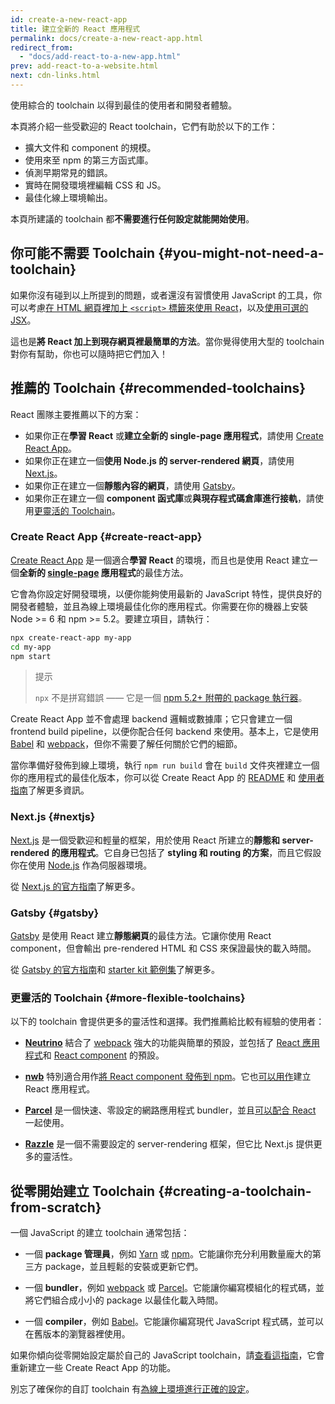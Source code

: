 ```yaml
---
id: create-a-new-react-app
title: 建立全新的 React 應用程式
permalink: docs/create-a-new-react-app.html
redirect_from:
  - "docs/add-react-to-a-new-app.html"
prev: add-react-to-a-website.html
next: cdn-links.html
---
```


使用綜合的 toolchain 以得到最佳的使用者和開發者體驗。

本頁將介紹一些受歡迎的 React toolchain，它們有助於以下的工作：

* 擴大文件和 component 的規模。
* 使用來至 npm 的第三方函式庫。
* 偵測早期常見的錯誤。
* 實時在開發環境裡編輯 CSS 和 JS。
* 最佳化線上環境輸出。

本頁所建議的 toolchain 都**不需要進行任何設定就能開始使用**。

## 你可能不需要 Toolchain {#you-might-not-need-a-toolchain}

如果你沒有碰到以上所提到的問題，或者還沒有習慣使用 JavaScript 的工具，你可以考慮[在 HTML 網頁裡加上 `<script>` 標籤來使用 React](/docs/add-react-to-a-website.html)，以及[使用可選的 JSX](/docs/add-react-to-a-website.html#optional-try-react-with-jsx)。

這也是**將 React 加上到現存網頁裡最簡單的方法**。當你覺得使用大型的 toolchain 對你有幫助，你也可以隨時把它們加入！

## 推薦的 Toolchain {#recommended-toolchains}

React 團隊主要推薦以下的方案：

- 如果你正在**學習 React** 或**建立全新的 single-page 應用程式**，請使用 [Create React App](#create-react-app)。
- 如果你正在建立一個**使用 Node.js 的 server-rendered 網頁**，請使用 [Next.js](#nextjs)。
- 如果你正在建立一個**靜態內容的網頁**，請使用 [Gatsby](#gatsby)。
- 如果你正在建立一個 **component 函式庫**或**與現存程式碼倉庫進行接軌**，請使用[更靈活的 Toolchain](#more-flexible-toolchains)。

### Create React App {#create-react-app}

[Create React App](https://github.com/facebookincubator/create-react-app) 是一個適合**學習 React** 的環境，而且也是使用 React 建立一個**全新的 [single-page](/docs/glossary.html#single-page-application) 應用程式**的最佳方法。

它會為你設定好開發環境，以便你能夠使用最新的 JavaScript 特性，提供良好的開發者體驗，並且為線上環境最佳化你的應用程式。你需要在你的機器上安裝 Node >= 6 和 npm >= 5.2。要建立項目，請執行：

```bash
npx create-react-app my-app
cd my-app
npm start
```

>提示
>
>`npx` 不是拼寫錯誤 —— 它是一個 [npm 5.2+ 附帶的 package 執行器](https://medium.com/@maybekatz/introducing-npx-an-npm-package-runner-55f7d4bd282b)。

Create React App 並不會處理 backend 邏輯或數據庫；它只會建立一個 frontend build pipeline，以便你配合任何 backend 來使用。基本上，它是使用 [Babel](https://babeljs.io/) 和 [webpack](https://webpack.js.org/)，但你不需要了解任何關於它們的細節。

當你準備好發佈到線上環境，執行 `npm run build` 會在 `build` 文件夾裡建立一個你的應用程式的最佳化版本，你可以從 Create React App 的 [README](https://github.com/facebookincubator/create-react-app#create-react-app-) 和 [使用者指南](https://github.com/facebookincubator/create-react-app/blob/master/packages/react-scripts/template/README.md#table-of-contents)了解更多資訊。

### Next.js {#nextjs}

[Next.js](https://nextjs.org/) 是一個受歡迎和輕量的框架，用於使用 React 所建立的**靜態和 server-rendered 的應用程式**。它自身已包括了 **styling 和 routing 的方案**，而且它假設你在使用 [Node.js](https://nodejs.org/) 作為伺服器環境。

從 [Next.js 的官方指南](https://nextjs.org/learn/)了解更多。

### Gatsby {#gatsby}

[Gatsby](https://www.gatsbyjs.org/) 是使用 React 建立**靜態網頁**的最佳方法。它讓你使用 React component，但會輸出 pre-rendered HTML 和 CSS 來保證最快的載入時間。

從 [Gatsby 的官方指南](https://www.gatsbyjs.org/docs/)和 [starter kit 範例集](https://www.gatsbyjs.org/docs/gatsby-starters/)了解更多。

### 更靈活的 Toolchain {#more-flexible-toolchains}

以下的 toolchain 會提供更多的靈活性和選擇。我們推薦給比較有經驗的使用者：

- **[Neutrino](https://neutrinojs.org/)** 結合了 [webpack](https://webpack.js.org/) 強大的功能與簡單的預設，並包括了 [React 應用程式](https://neutrinojs.org/packages/react/)和 [React component](https://neutrinojs.org/packages/react-components/) 的預設。

- **[nwb](https://github.com/insin/nwb)** 特別適合用作[將 React component 發佈到 npm](https://github.com/insin/nwb/blob/master/docs/guides/ReactComponents.md#developing-react-components-and-libraries-with-nwb)。它也[可以用作](https://github.com/insin/nwb/blob/master/docs/guides/ReactApps.md#developing-react-apps-with-nwb)建立 React 應用程式。

- **[Parcel](https://parceljs.org/)** 是一個快速、零設定的網路應用程式 bundler，並且[可以配合 React](https://parceljs.org/recipes.html#react) 一起使用。

- **[Razzle](https://github.com/jaredpalmer/razzle)** 是一個不需要設定的 server-rendering 框架，但它比 Next.js 提供更多的靈活性。

## 從零開始建立 Toolchain {#creating-a-toolchain-from-scratch}

一個 JavaScript 的建立 toolchain 通常包括：

* 一個 **package 管理員**，例如 [Yarn](https://yarnpkg.com/) 或 [npm](https://www.npmjs.com/)。它能讓你充分利用數量龐大的第三方 package，並且輕鬆的安裝或更新它們。

* 一個 **bundler**，例如 [webpack](https://webpack.js.org/) 或 [Parcel](https://parceljs.org/)。它能讓你編寫模組化的程式碼，並將它們組合成小小的 package 以最佳化載入時間。

* 一個 **compiler**，例如 [Babel](https://babeljs.io/)。它能讓你編寫現代 JavaScript 程式碼，並可以在舊版本的瀏覽器裡使用。

如果你傾向從零開始設定屬於自己的 JavaScript toolchain，請[查看這指南](https://blog.usejournal.com/creating-a-react-app-from-scratch-f3c693b84658)，它會重新建立一些 Create React App 的功能。

別忘了確保你的自訂 toolchain 有[為線上環境進行正確的設定](/docs/optimizing-performance.html#use-the-production-build)。
